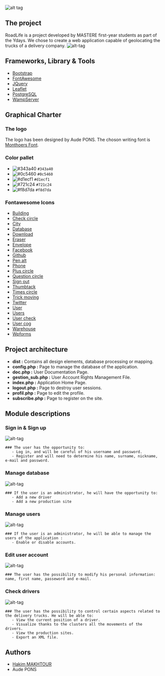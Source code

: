 ![alt tag](https://zupimages.net/up/19/43/t3kv.png)
## The project
RoadLife is a project developed by MASTERE first-year students as part of the Ydays. We chose to create a web application capable of geolocating the trucks of a delivery company.
![alt-tag](https://zupimages.net/up/19/43/7mb1.jpg)
## Frameworks, Library & Tools
* [Bootstrap](https://getbootstrap.com/)
* [FontAwesome](https://fontawesome.com/)
* [JQuery](https://jquery.com/)
* [Leaflet](https://leafletjs.com/)
* [PostgreSQL](https://www.postgresql.org/)
* [WampServer](http://www.wampserver.com/)
## Graphical Charter
### The logo
The logo has been designed by Aude PONS. The choson writing font is [Monthoers Font](https://befonts.com/monthoers-font.html).
### Color pallet
* ![#343a40](https://placehold.it/15/343a40/000000?text=+) `#343a40`
* ![#0c5460](https://placehold.it/15/0c5460/000000?text=+) `#0c5460`
* ![#d1ecf1](https://placehold.it/15/d1ecf1/000000?text=+) `#d1ecf1`
* ![#721c24](https://placehold.it/15/721c24/000000?text=+) `#721c24`
* ![#f8d7da](https://placehold.it/15/f8d7da/000000?text=+) `#f8d7da`
### Fontawesome Icons
* [Building](https://fontawesome.com/icons/building?style=solid)
* [Check circle](https://fontawesome.com/icons/check-circle?style=solid)
* [City](https://fontawesome.com/icons/city?style=solid)
* [Database](https://fontawesome.com/icons/database?style=solid)
* [Download](https://fontawesome.com/icons/download?style=solid)
* [Eraser](https://fontawesome.com/icons/eraser?style=solid)
* [Envelope](https://fontawesome.com/icons/envelope?style=solid)
* [Facebook](https://fontawesome.com/icons/facebook-square?style=brands)
* [Github](https://fontawesome.com/icons/github-square?style=brands)
* [Pen alt](https://fontawesome.com/icons/pen-alt?style=solid)
* [Phone](https://fontawesome.com/icons/phone?style=solid)
* [Plus circle](https://fontawesome.com/icons/plus-circle?style=solid)
* [Question circle](https://fontawesome.com/icons/question-circle?style=solid)
* [Sign out](https://fontawesome.com/icons/sign-out-alt?style=solid)
* [Thumbtack](https://fontawesome.com/icons/thumbtack?style=solid)
* [Times circle](https://fontawesome.com/icons/times-circle?style=solid)
* [Trick moving](https://fontawesome.com/icons/truck-moving?style=solid)
* [Twitter](https://fontawesome.com/icons/twitter-square?style=brands)
* [User](https://fontawesome.com/icons/user?style=solid)
* [Users](https://fontawesome.com/icons/users?style=solid)
* [User check](https://fontawesome.com/icons/user-check?style=solid)
* [User cog](https://fontawesome.com/icons/user-cog?style=solid)
* [Warehouse](https://fontawesome.com/icons/warehouse?style=solid)
* [Wpforms](https://fontawesome.com/icons/wpforms?style=brands)
## Project architecture
* **dist :** Contains all design elements, database processing or mapping.
* **config.php :** Page to manage the database of the application.
* **doc.php :** User Documentation Page.
* **gestion_sub.php :** User Account Rights Management File.
* **index.php :** Application Home Page.
* **logout.php :** Page to destroy user sessions.
* **profil.php :** Page to edit the profile.
* **subscribe.php :** Page to register on the site.
## Module descriptions
### Sign in & Sign up
![alt-tag](https://zupimages.net/up/19/43/cvww.png)
``` 
### The user has the opportunity to:
   - Log in, and will be careful of his username and password.
   - Register and will need to determine his name, surname, nickname, e-mail and password.
```
### Manage database
![alt-tag](https://zupimages.net/up/19/43/gl6y.png)
``` 
### If the user is an administrator, he will have the opportunity to:
   - Add a new driver
   - Add a new production site
```
### Manage users
![alt-tag](https://zupimages.net/up/19/43/1uxb.png)
``` 
### If the user is an administrator, he will be able to manage the users of the application : 
   - Enable or disable accounts.
```
### Edit user account
![alt-tag](https://www.zupimages.net/up/19/43/qp7y.png)
``` 
### The user has the possibility to modify his personal information: name, first name, passeword and e-mail.
```
### Check drivers
![alt-tag](https://www.zupimages.net/up/19/43/uzhn.png)
``` 
### The user has the possibility to control certain aspects related to the delivery trucks. He will be able to:
   - View the current position of a driver.
   - Visualize thanks to the clusters all the movements of the drivers.
   - View the production sites.
   - Export an XML file.
```
## Authors
* [Hakim MAKHTOUR](https://github.com/Hakimono)
* Aude PONS
